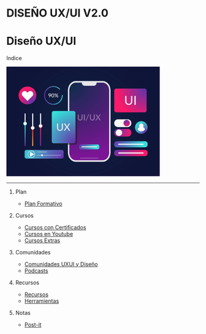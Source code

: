 
# DISEÑO UX/UI V2.0


# Diseño UX/UI

Indice

<img width="400px" src="./_extras/cover2.jpg">

---
1. Plan
	- <a href="./plan-formativo.md">Plan Formativo</a> 


1. Cursos
	- <a href="./cursos-certificados.md">Cursos con Certificados</a> 
	- <a href="./cursos-youtube.md">Cursos en Youtube</a> 
	- <a href="./cursos-extras.md">Cursos Extras</a> 

1. Comunidades
	- <a href="./comunidades.md">Comunidades UXUI y Diseño</a> 
	- <a href="./podcast.md">Podcasts</a> 

1. Recursos
	 - <a href="./recursos.md">Recursos</a> 
	 - <a href="./herramientas.md">Herramientas</a> 



1. Notas
	- <a href="./post-it.md">Post-it</a> 



